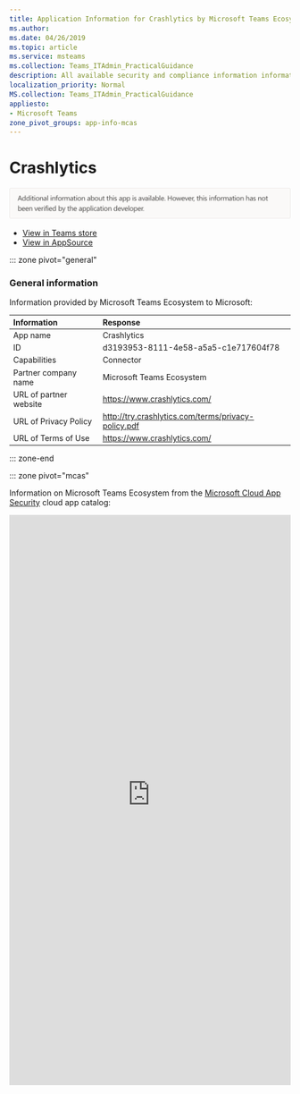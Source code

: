 ```yaml
---
title: Application Information for Crashlytics by Microsoft Teams Ecosystem
ms.author: 
ms.date: 04/26/2019
ms.topic: article
ms.service: msteams
ms.collection: Teams_ITAdmin_PracticalGuidance
description: All available security and compliance information information for Crashlytics, its data handling policies, its Microsoft Cloud App Security app catalog information, and security/compliance information in the CSA STAR registry.
localization_priority: Normal
MS.collection: Teams_ITAdmin_PracticalGuidance
appliesto:
- Microsoft Teams
zone_pivot_groups: app-info-mcas
---
```

# Crashlytics

<img alt="Non-attested image" src="./images/unattested.png" width="650"/>

* <a href="https://teams.microsoft.com/l/app/d3193953-8111-4e58-a5a5-c1e717604f78" target="_blank">View in Teams store</a>
* <a href="https://appsource.microsoft.com/en-us/product/office/WA104381582" target="_blank">View in AppSource</a>

::: zone pivot="general"

### General information

Information provided by Microsoft Teams Ecosystem to Microsoft:

| **Information** | **Response** |
|:----------------|:-------------|
| App name | Crashlytics |
| ID | d3193953-8111-4e58-a5a5-c1e717604f78 |
| Capabilities | Connector |
| Partner company name | Microsoft Teams Ecosystem |
| URL of partner website | <https://www.crashlytics.com/> |
| URL of Privacy Policy | <http://try.crashlytics.com/terms/privacy-policy.pdf> |
| URL of Terms of Use | <https://www.crashlytics.com/> |

::: zone-end


::: zone pivot="mcas"

Information on Microsoft Teams Ecosystem from the [Microsoft Cloud App Security](https://www.microsoft.com/en-us/enterprise-mobility-security/cloud-app-security) cloud app catalog:

<iframe height='1020' title='Microsoft Cloud App Security Information' src='https://3ca685143b5b46b4b0e5266dadf2e97c.codepen.website/#/dashboard/21675' frameborder='no'  style='width: 100%;'>

<a href="https://3ca685143b5b46b4b0e5266dadf2e97c.codepen.website/#/dashboard/21675" target="_blank">View in a new tab</a>

::: zone-end


